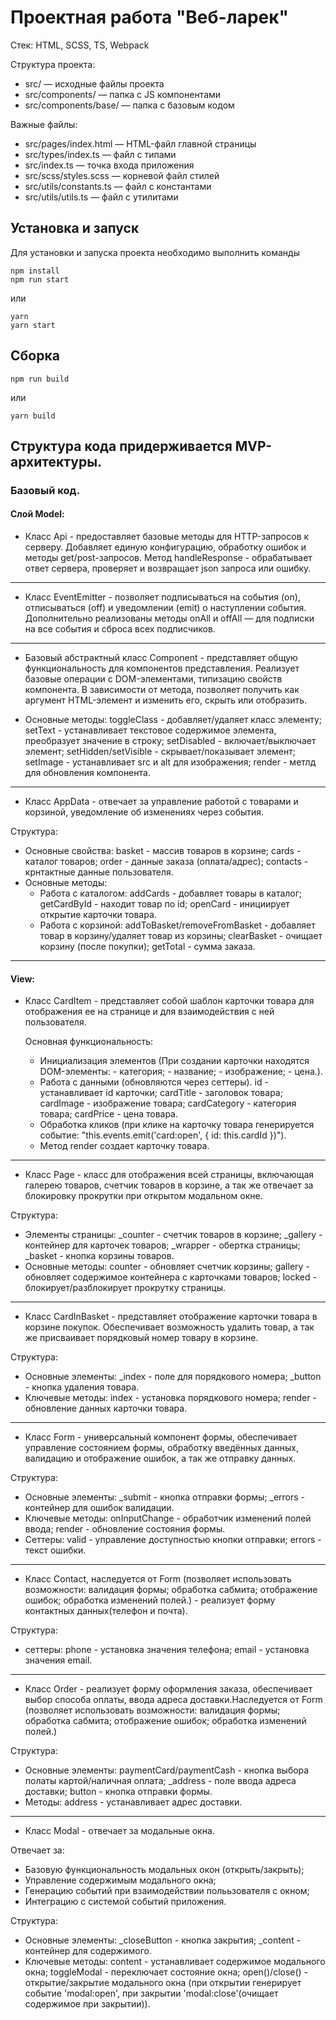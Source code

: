 # Проектная работа "Веб-ларек"

Стек: HTML, SCSS, TS, Webpack

Структура проекта:
- src/ — исходные файлы проекта
- src/components/ — папка с JS компонентами
- src/components/base/ — папка с базовым кодом

Важные файлы:
- src/pages/index.html — HTML-файл главной страницы
- src/types/index.ts — файл с типами
- src/index.ts — точка входа приложения
- src/scss/styles.scss — корневой файл стилей
- src/utils/constants.ts — файл с константами
- src/utils/utils.ts — файл с утилитами

## Установка и запуск
Для установки и запуска проекта необходимо выполнить команды

```
npm install
npm run start
```

или

```
yarn
yarn start
```
## Сборка

```
npm run build
```

или

```
yarn build
```

## Структура кода придерживается MVP-архитектуры.

### Базовый код.

#### Слой Model:

- Класс Api - предоставляет базовые методы для HTTP-запросов к серверу. Добавляет единую конфигурацию, обработку ошибок и методы get/post-запросов. Метод handleResponse - обрабатывает ответ сервера, проверяет и возвращает json запроса или ошибку.
---
- Класс EventEmitter - позволяет подписываться на события (on), отписываться (off) и уведомлении (emit) о наступлении события. Дополнительно реализованы методы  onAll и  offAll  — для подписки на все события и сброса всех подписчиков.
---
- Базовый абстрактный класс Component - представляет общую функциональность для компонентов представления. Реализует базовые операции с DOM-элементами, типизацию свойств компонента. В зависимости от метода, позволяет получить как аргумент HTML-элемент и изменить его, скрыть или отобразить.
 * Основные методы: toggleClass - добавляет/удаляет класс элементу; setText - устанавливает текстовое содержимое элемента, преобразует значение в строку; setDisabled - включает/выключает элемент; setHidden/setVisible - скрывает/показывает элемент; setImage - устанавливает src и alt для изображения; render - метлд для обновления компонента.
---
- Класс AppData - отвечает за управление работой с товарами и корзиной, уведомление об изменениях через события.

 Структура:
 - Основные свойства: basket - массив товаров в корзине; cards - каталог товаров; order - данные заказа (оплата/адрес); contacts - крнтактные данные пользователя.
 - Основные методы: 
    + Работа с каталогом: addCards - добавляет товары в каталог; getCardById - находит товар по id; openCard - инициирует открытие карточки товара.
    + Работа с корзиной: addToBasket/removeFromBasket - добавляет товар в корзину/удаляет товар из корзины; clearBasket - очищает корзину (после покупки); getTotal - сумма заказа.
---
#### View:

- Класс CardItem - представляет собой шаблон карточки товара для отображения ее на странице и для взаимодействия с ней пользователя.

  Основная функциональность: 
  - Инициализация элементов (При создании карточки находятся DOM-элементы: - категория; - название; - изображение; - цена.).
  - Работа с данными (обновляются через сеттеры). id - устанавливает id карточки; cardTitle - заголовок товара; cardImage - изображение товара; cardCategory - категория товара; cardPrice - цена товара.
  - Обработка кликов (при клике на карточку товара генерируется событие: "this.events.emit('card:open', { id: this.cardId })").
  - Метод render создает карточку товара.
---
- Класс Page - класс для отображения всей страницы, включающая галерею товаров, счетчик товаров в корзине, а так же отвечает за блокировку прокрутки при открытом модальном окне.

 Структура:
  - Элементы страницы: _counter - счетчик товаров в корзине; _gallery - контейнер для карточек товаров; _wrapper - обертка страницы; _basket - кнопка корзины товаров.
  - Основные методы: counter - обновляет счетчик корзины; gallery - обновляет содержимое контейнера с карточками товаров; locked - блокирует/разблокирует прокрутку страницы.
---
- Класс CardInBasket - представляет отображение карточки товара в корзине покупок. Обеспечивает возможность удалить товар, а так же присваивает порядковый номер товару в корзине.

 Структура: 
 - Основные элементы: _index - поле для порядкового номера; _button - кнопка удаления товара.
 - Ключевые методы: index - установка порядкового номера; render - обновление данных карточки товара.
---
- Класс Form - универсальный компонент формы, обеспечивает управление состоянием формы, обработку введённых данных, валидацию и отображение ошибок, а так же отправку данных.

 Структура:
 - Основные элементы: _submit - кнопка отправки формы; _errors - контейнер для ошибок валидации.
 - Ключевые методы: onInputChange - обработчик изменений полей ввода; render - обновление состояния формы.
 - Сеттеры: valid - управление доступностью кнопки отправки; errors - текст ошибки.
---
- Класс Contact, наследуется от Form<IContacts> (позволяет использовать возможности: валидация формы; обработка сабмита; отображение ошибок; обработка изменений полей.) - реализует форму контактных данных(телефон и почта).

 Структура:
 - сеттеры: phone - установка значения телефона; email - установка значения email.
---
- Класс Order - реализует форму оформления заказа, обеспечивает выбор способа оплаты, ввода адреса доставки.Наследуется от Form<IOrder> (позволяет использовать возможности: валидация формы; обработка сабмита; отображение ошибок; обработка изменений полей.)

 Структура: 
 - Основные элементы: paymentCard/paymentCash - кнопка выбора полаты картой/наличная оплата; _address - поле ввода адреса доставки; button - кнопка отправки формы.
 - Методы: address - устанавливает адрес доставки.
---
- Класс Modal - отвечает за модальные окна. 

 Отвечает за:
 - Базовую функциональность модальных окон (открыть/закрыть);
 - Управление содержимым модального окна;
 - Генерацию событий при взаимодействии полььзователя с окном;
 - Интеграцию с системой событий приложения.
 
 Структура:
 - Основные элементы: _closeButton - кнопка закрытия; _content - контейнер для содержимого.
 - Ключевые методы: content - устанавливает содержимое модального окна; toggleModal - переключает состояние окна; open()/close() - открытие/закрытие модального окна (при открытии генерирует событие 'modal:open', при закрытии 'modal:close'(очищает содержимое при закрытии)).
